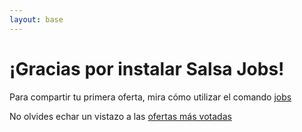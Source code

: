 ```yaml
---
layout: base
---
```

# ¡Gracias por instalar Salsa Jobs!

Para compartir tu primera oferta, mira cómo utilizar el comando [jobs](/index.html#example)

No olvides echar un vistazo a las [ofertas más votadas](/jobs.html)